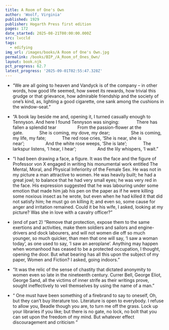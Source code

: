 ```yaml
---
title: A Room of One's Own
author: 'Woolf, Virginia'
published: 1929
publisher: Hogarth Press first edition
pages: 172
date_started: 2025-08-21T00:00:00.000Z
src: lvccld
tags:
  - edifying
img_url: /images/books/A Room of One's Own.jpg
permalink: /books/BIP_/A_Room_of_Ones_Own/
layout: book.njk
pct_progress: 62.7
latest_progress: '2025-09-01T02:55:47.328Z'
---
```

 
* <span meta="11.2@2025-08-25T15:39:42.556Z"></span> “We are all going to heaven and Vandyck is of the company – in other words, how good life seemed, how sweet its rewards, how trivial this grudge or that grievance, how admirable friendship and the society of one’s kind, as, lighting a good cigarette, one sank among the cushions in the window-seat.”

* <span meta="11.8@2025-08-25T15:49:08.592Z"></span> “A book lay beside me and, opening it, I turned casually enough to Tennyson. And here I found Tennyson was singing:
             There has fallen a splendid tear                 From the passion-flower at the gate.             She is coming, my dove, my dear;                 She is coming, my life, my fate;             The red rose cries, ‘She is near, she is near’;                 And the white rose weeps, ‘She is late’;             The larkspur listens, ‘I hear, I hear’;                 And the lily whispers, ‘I wait.”

* <span meta="26.7@2025-08-26T15:00:08.468Z"></span> “I had been drawing a face, a figure. It was the face and the figure of Professor von X engaged in writing his monumental work entitled The Mental, Moral, and Physical Inferiority of the Female Sex. He was not in my picture a man attractive to women. He was heavily built; he had a great jowl; to balance that he had very small eyes; he was very red in the face. His expression suggested that he was labouring under some emotion that made him jab his pen on the paper as if he were killing some noxious insect as he wrote, but even when he had killed it that did not satisfy him; he must go on killing it; and even so, some cause for anger and irritation remained. Could it be his wife, I asked, looking at my picture? Was she in love with a cavalry officer?”

* <span meta="34.8@2025-08-26T23:05:26.438Z"></span> (end of part 2) “Remove that protection, expose them to the same exertions and activities, make them soldiers and sailors and engine-drivers and dock labourers, and will not women die off so much younger, so much quicker, than men that one will say, ‘I saw a woman today’, as one used to say, ‘I saw an aeroplane’. Anything may happen when womanhood has ceased to be a protected occupation, I thought, opening the door. But what bearing has all this upon the subject of my paper, Women and Fiction? I asked, going indoors.”

* <span meta="42.2@2025-08-29T02:02:49.326Z"></span> “It was the relic of the sense of chastity that dictated anonymity to women even so late in the nineteenth century. Currer Bell, George Eliot, George Sand, all the victims of inner strife as their writings prove, sought ineffectively to veil themselves by using the name of a man.”

* <span meta="62.7@2025-09-01T02:55:47.328Z"></span> “ One must have been something of a firebrand to say to oneself, Oh, but they can’t buy literature too. Literature is open to everybody. I refuse to allow you, Beadle though you are, to turn me off the grass. Lock up your libraries if you like; but there is no gate, no lock, no bolt that you can set upon the freedom of my mind.
But whatever effect discouragement and criticism ”
